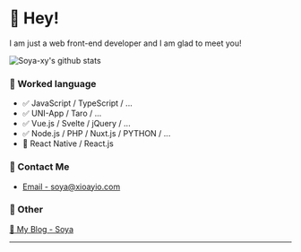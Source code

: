 # 👋 Hey!

I am just a web front-end developer and I am glad to meet you!

![Soya-xy's github stats](https://github-readme-stats.vercel.app/api?username=Soya-xy&&show_icons=true&&title_color=1abc9c&&icon_color=1abc9c)


### 📝 Worked language

- ✅ JavaScript / TypeScript / ...
- ✅ UNI-App / Taro / ...
- ✅ Vue.js / Svelte / jQuery / ...
- ✅ Node.js / PHP / Nuxt.js / PYTHON / ...
- 📝 React Native / React.js

### 📮 Contact Me

- [Email - soya@xioayio.com](mailto:soya@xioayio.com)


### 🤪 Other

[📌 My Blog - Soya](https://xiaoyio.com)

---
